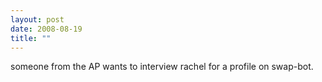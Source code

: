 ```yaml
---
layout: post
date: 2008-08-19
title: ""
---
```

someone from the AP wants to interview rachel for a profile on swap-bot.